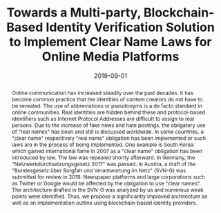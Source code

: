 ---
abstract: Online communication has increased steadily over the past decades. It has
  become common practice that the identities of content creators do not have to be
  revealed. The use of abbreviations or pseudonyms is a de facto standard in online
  communities. Real identities are hidden behind these and protocol-based identifiers
  such as Internet Protocol Addresses are difficult to assign to real persons. Due
  to the increase of fake news and hate postings, the obligatory use of "real names"
  has been and still is discussed worldwide. In some countries, a "clear name" respectively
  "real name" obligation has been implemented or such laws are in the process of being
  implemented. One example is South Korea which gained international fame in 2007
  as a "clear name" obligation has been introduced by law. The law was repealed shortly
  afterward.  In Germany, the "Netzwerkdurchsetzungsgesetz 2017" was passed. In Austria,
  a draft of the "Bundesgesetz über Sorgfalt und Verantwortung im Netz" (SVN-G) was
  submitted for review in 2019. Newspaper platforms and large corporations such as
  Twitter or Google would be affected by the obligation to use "clear names". The
  architecture drafted in the SVN-G was analyzed by us and numerous weak points were
  identified. Thus, we propose a significantly improved architecture as well as an
  implementation outline using blockchain-based identity providers.
authors:
- Karl Pinter
- Dominik Schmelz
- René Lamber
- Stefan Strobl
- Thomas Grechenig
date: '2019-09-01'
featured: false
publication_types:
- '0'
publishDate: '2019-09-01'
title: Towards a Multi-party, Blockchain-Based Identity Verification Solution to Implement
  Clear Name Laws for Online Media Platforms
url_pdf: ''
---
